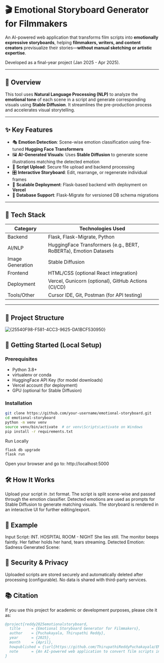 # 🎬 Emotional Storyboard Generator for Filmmakers

An AI-powered web application that transforms film scripts into **emotionally expressive storyboards**, helping **filmmakers, writers, and content creators** previsualize their stories—**without manual sketching or artistic expertise**.

Developed as a final-year project (Jan 2025 - Apr 2025).

---

## 🧠 Overview

This tool uses **Natural Language Processing (NLP)** to analyze the **emotional tone** of each scene in a script and generate corresponding visuals using **Stable Diffusion**. It streamlines the pre-production process and accelerates visual storytelling.

---

## ✨ Key Features

- 🎭 **Emotion Detection**: Scene-wise emotion classification using fine-tuned **Hugging Face Transformers**
- 🖼️ **AI-Generated Visuals**: Uses **Stable Diffusion** to generate scene illustrations matching the detected emotion
- 📝 **Script Upload**: Secure file upload and backend processing
- 🎛️ **Interactive Storyboard**: Edit, rearrange, or regenerate individual frames
- 🚀 **Scalable Deployment**: Flask-based backend with deployment on **Vercel**
- 💾 **Database Support**: Flask-Migrate for versioned DB schema migrations

---

## 🧪 Tech Stack

| Category        | Technologies Used                                           |
|----------------|-------------------------------------------------------------|
| Backend         | Flask, Flask-Migrate, Python                                |
| AI/NLP          | HuggingFace Transformers (e.g., BERT, RoBERTa), Emotion Datasets |
| Image Generation| Stable Diffusion                                            |
| Frontend        | HTML/CSS (optional React integration)                       |
| Deployment      | Vercel, Gunicorn (optional), GitHub Actions (CI/CD)         |
| Tools/Other     | Cursor IDE, Git, Postman (for API testing)                  |

---

## 📂 Project Structure
![{25540F98-F581-4CC3-9625-DA1BCF530950}](https://github.com/user-attachments/assets/ec4b566c-1910-4a52-b61d-b076ace9febc)


## 🚀 Getting Started (Local Setup)

### Prerequisites

- Python 3.8+
- virtualenv or conda
- HuggingFace API Key (for model downloads)
- Vercel account (for deployment)
- GPU (optional for Stable Diffusion)

### Installation

```bash
git clone https://github.com/your-username/emotional-storyboard.git
cd emotional-storyboard
python -m venv venv
source venv/bin/activate  # or venv\Scripts\activate on Windows
pip install -r requirements.txt
```
Run Locally
```bash
flask db upgrade
flask run
```
Open your browser and go to: http://localhost:5000

## 🛠 How It Works
Upload your script in .txt format.
The script is split scene-wise and passed through the emotion classifier.
Detected emotions are used as prompts for Stable Diffusion to generate matching visuals.
The storyboard is rendered in an interactive UI for further editing/export.

## 📸 Example
Input Script:
INT. HOSPITAL ROOM - NIGHT
She lies still. The monitor beeps faintly. Her father holds her hand, tears streaming.
Detected Emotion: Sadness
Generated Scene:

## 🔐 Security & Privacy
Uploaded scripts are stored securely and automatically deleted after processing (configurable).
No data is shared with third-party services.

## 📚 Citation
If you use this project for academic or development purposes, please cite it as:

```bibtex
@project{reddy2025emotionalstoryboard,
  title     = {Emotional Storyboard Generator for Filmmakers},
  author    = {Puchakayala, Thirupathi Reddy},
  year      = {2025},
  month     = {April},
  howpublished = {\url{https://github.com/ThirupathiReddyPuchakayala/EMOTIONAL-STORY-BOARD-GENERATOR}},
  note      = {An AI-powered web application to convert film scripts into emotion-driven storyboards using NLP and Stable Diffusion.}
}



